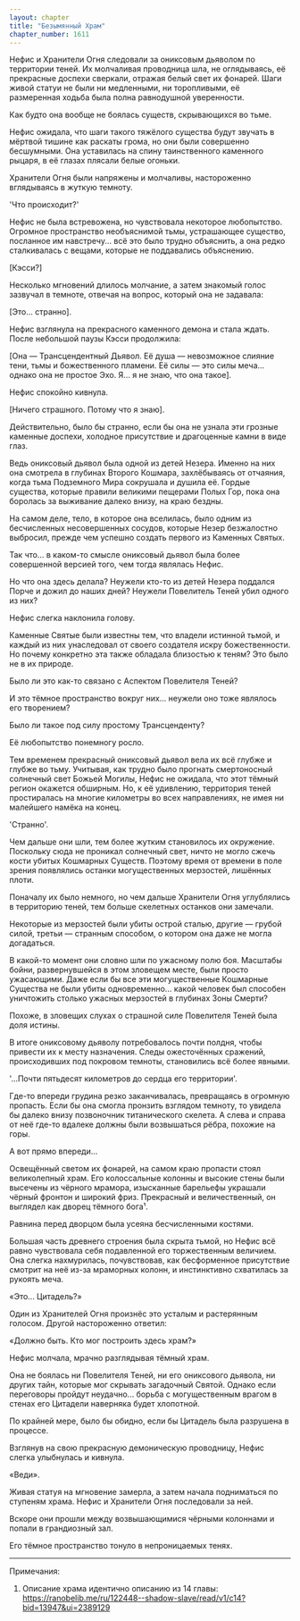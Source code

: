 ```yaml
---
layout: chapter
title: "Безымянный Храм"
chapter_number: 1611
---
```




Нефис и Хранители Огня следовали за ониксовым дьяволом по территории теней. Их молчаливая проводница шла, не оглядываясь, её прекрасные доспехи сверкали, отражая белый свет их фонарей. Шаги живой статуи не были ни медленными, ни торопливыми, её размеренная ходьба была полна равнодушной уверенности.

Как будто она вообще не боялась существ, скрывающихся во тьме.

Нефис ожидала, что шаги такого тяжёлого существа будут звучать в мёртвой тишине как раскаты грома, но они были совершенно бесшумными. Она уставилась на спину таинственного каменного рыцаря, в её глазах плясали белые огоньки.

Хранители Огня были напряжены и молчаливы, настороженно вглядываясь в жуткую темноту.

'Что происходит?'

Нефис не была встревожена, но чувствовала некоторое любопытство. Огромное пространство необъяснимой тьмы, устрашающее существо, посланное им навстречу... всё это было трудно объяснить, а она редко сталкивалась с вещами, которые не поддавались объяснению.

[Кэсси?]

Несколько мгновений длилось молчание, а затем знакомый голос зазвучал в темноте, отвечая на вопрос, который она не задавала:

[Это... странно].

Нефис взглянула на прекрасного каменного демона и стала ждать. После небольшой паузы Кэсси продолжила:

[Она — Трансцендентный Дьявол. Её душа — невозможное слияние тени, тьмы и божественного пламени. Её силы — это силы меча... однако она не простое Эхо. Я... я не знаю, что она такое].

Нефис спокойно кивнула.

[Ничего страшного. Потому что я знаю].

Действительно, было бы странно, если бы она не узнала эти грозные каменные доспехи, холодное присутствие и драгоценные камни в виде глаз.

Ведь ониксовый дьявол была одной из детей Незера. Именно на них она смотрела в глубинах Второго Кошмара, захлёбываясь от отчаяния, когда тьма Подземного Мира сокрушала и душила её. Гордые существа, которые правили великими пещерами Полых Гор, пока она боролась за выживание далеко внизу, на краю бездны.

На самом деле, тело, в которое она вселилась, было одним из бесчисленных несовершенных сосудов, которые Незер безжалостно выбросил, прежде чем успешно создать первого из Каменных Святых.

Так что... в каком-то смысле ониксовый дьявол была более совершенной версией того, чем тогда являлась Нефис.

Но что она здесь делала? Неужели кто-то из детей Незера поддался Порче и дожил до наших дней? Неужели Повелитель Теней убил одного из них?

Нефис слегка наклонила голову.

Каменные Святые были известны тем, что владели истинной тьмой, и каждый из них унаследовал от своего создателя искру божественности. Но почему конкретно эта также обладала близостью к теням? Это было не в их природе.

Было ли это как-то связано с Аспектом Повелителя Теней?

И это тёмное пространство вокруг них... неужели оно тоже являлось его творением?

Было ли такое под силу простому Трансценденту?

Её любопытство понемногу росло.

Тем временем прекрасный ониксовый дьявол вела их всё глубже и глубже во тьму. Учитывая, как трудно было прогнать смертоносный солнечный свет Божьей Могилы, Нефис не ожидала, что этот тёмный регион окажется обширным. Но, к её удивлению, территория теней простиралась на многие километры во всех направлениях, не имея ни малейшего намёка на конец.

'Странно'.

Чем дальше они шли, тем более жутким становилось их окружение. Поскольку сюда не проникал солнечный свет, ничто не могло сжечь кости убитых Кошмарных Существ. Поэтому время от времени в поле зрения появлялись останки могущественных мерзостей, лишённых плоти.

Поначалу их было немного, но чем дальше Хранители Огня углублялись в территорию теней, тем больше скелетных останков они замечали.

Некоторые из мерзостей были убиты острой сталью, другие — грубой силой, третьи — странным способом, о котором она даже не могла догадаться.

В какой-то момент они словно шли по ужасному полю боя. Масштабы бойни, развернувшейся в этом зловещем месте, были просто ужасающими. Даже если бы все эти могущественные Кошмарные Существа не были убиты одновременно... какой человек был способен уничтожить столько ужасных мерзостей в глубинах Зоны Смерти?

Похоже, в зловещих слухах о страшной силе Повелителя Теней была доля истины.

В итоге ониксовому дьяволу потребовалось почти полдня, чтобы привести их к месту назначения. Следы ожесточённых сражений, происходивших под покровом темноты, становились всё более явными.

'...Почти пятьдесят километров до сердца его территории'.

Где-то впереди грудина резко заканчивалась, превращаясь в огромную пропасть. Если бы она смогла пронзить взглядом темноту, то увидела бы далеко внизу позвоночник титанического скелета. А слева и справа от неё где-то вдалеке должны были возвышаться рёбра, похожие на горы.

А вот прямо впереди...

Освещённый светом их фонарей, на самом краю пропасти стоял великолепный храм. Его колоссальные колонны и высокие стены были высечены из чёрного мрамора, изысканные барельефы украшали чёрный фронтон и широкий фриз. Прекрасный и величественный, он выглядел как дворец тёмного бога¹.

Равнина перед дворцом была усеяна бесчисленными костями.

Большая часть древнего строения была скрыта тьмой, но Нефис всё равно чувствовала себя подавленной его торжественным величием. Она слегка нахмурилась, почувствовав, как бесформенное присутствие смотрит на неё из-за мраморных колонн, и инстинктивно схватилась за рукоять меча.

«Это... Цитадель?»

Один из Хранителей Огня произнёс это усталым и растерянным голосом. Другой настороженно ответил:

«Должно быть. Кто мог построить здесь храм?»

Нефис молчала, мрачно разглядывая тёмный храм.

Она не боялась ни Повелителя Теней, ни его ониксового дьявола, ни других тайн, которые мог скрывать загадочный Святой. Однако если переговоры пройдут неудачно... борьба с могущественным врагом в стенах его Цитадели наверняка будет хлопотной.

По крайней мере, было бы обидно, если бы Цитадель была разрушена в процессе.

Взглянув на свою прекрасную демоническую проводницу, Нефис слегка улыбнулась и кивнула.

«Веди».

Живая статуя на мгновение замерла, а затем начала подниматься по ступеням храма. Нефис и Хранители Огня последовали за ней.

Вскоре они прошли между возвышающимися чёрными колоннами и попали в грандиозный зал.

Его тёмное пространство тонуло в непроницаемых тенях.

***

Примечания:

1. Описание храма идентично описанию из 14 главы: https://ranobelib.me/ru/122448--shadow-slave/read/v1/c14?bid=13947&ui=2389129

